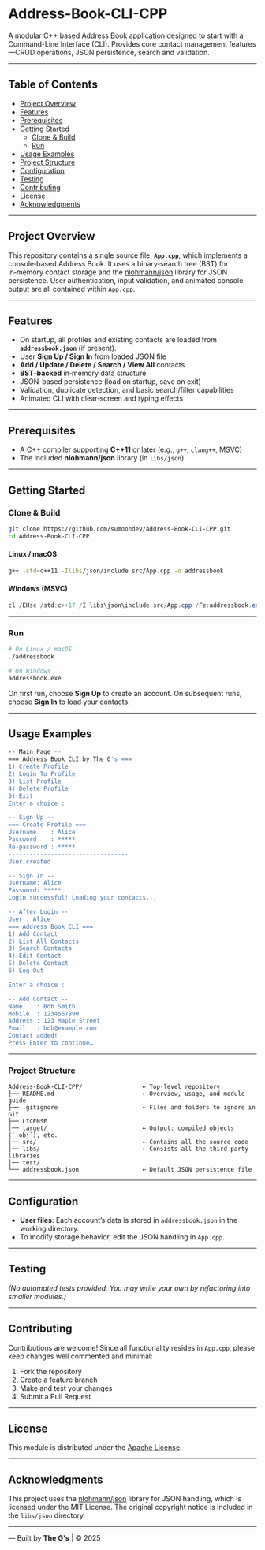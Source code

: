 # Address-Book-CLI-CPP
A modular C++ based Address Book application designed to start with a Command-Line Interface (CLI). 
Provides core contact management features—CRUD operations, JSON persistence, search and validation.

---

## Table of Contents

* [Project Overview](#project-overview)
* [Features](#features)
* [Prerequisites](#prerequisites)
* [Getting Started](#getting-started)
  * [Clone & Build](#clone--build)
  * [Run](#run)
* [Usage Examples](#usage-examples)
* [Project Structure](#project-structure)
* [Configuration](#configuration)
* [Testing](#testing)
* [Contributing](#contributing)
* [License](#license)
* [Acknowledgments](#acknowledgments)

---

## Project Overview

This repository contains a single source file, **`App.cpp`**, which implements a console‑based Address Book. It uses a binary‑search tree (BST) for in‑memory contact storage and the [nlohmann/json](https://github.com/nlohmann/json) library for JSON persistence. User authentication, input validation, and animated console output are all contained within `App.cpp`.

---

## Features

* On startup, all profiles and existing contacts are loaded from **`addressbook.json`** (if present).
* User **Sign Up / Sign In** from loaded JSON file
* **Add / Update / Delete / Search / View All** contacts
* **BST‑backed** in‑memory data structure
* JSON-based persistence (load on startup, save on exit)
* Validation, duplicate detection, and basic search/filter capabilities
* Animated CLI with clear‑screen and typing effects

---

## Prerequisites

* A C++ compiler supporting **C++11** or later (e.g., `g++`, `clang++`, MSVC)
* The included **nlohmann/json** library (in `libs/json`)

---

## Getting Started

### Clone & Build

```bash
git clone https://github.com/sumoondev/Address-Book-CLI-CPP.git
cd Address-Book-CLI-CPP
```

#### Linux / macOS

```bash
g++ -std=c++11 -Ilibs/json/include src/App.cpp -o addressbook
```

#### Windows (MSVC)

```powershell
cl /EHsc /std:c++17 /I libs\json\include src/App.cpp /Fe:addressbook.exe
```

---

### Run

```bash
# On Linux / macOS
./addressbook

# On Windows
addressbook.exe
```

On first run, choose **Sign Up** to create an account. On subsequent runs, choose **Sign In** to load your contacts.

---

## Usage Examples

```bash
-- Main Page --
=== Address Book CLI by The G's ===
1) Create Profile
2) Login To Profile
3) List Profile
4) Delete Profile
5) Exit
Enter a choice : 

-- Sign Up --
=== Create Profile ===
Username    : Alice
Password    : *****
Re-password : *****
----------------------------------
User created

-- Sign In --
Username: Alice
Password: *****
Login successful! Loading your contacts...

-- After Login --
User : Alice
=== Address Book CLI ===
1) Add Contact
2) List All Contacts
3) Search Contacts
4) Edit Contact
5) Delete Contact
6) Log Out

Enter a choice : 

-- Add Contact --
Name    : Bob Smith
Mobile  : 1234567890
Address : 123 Maple Street
Email   : bob@example.com
Contact added!
Press Enter to continue…
```

---

### Project Structure

```
Address-Book-CLI-CPP/                 ← Top-level repository
├── README.md                         ← Overview, usage, and module guide
├── .gitignore                        ← Files and folders to ignore in Git
├── LICENSE
│── target/                           ← Output: compiled objects (`.obj`), etc.
│── src/                              ← Contains all the source code
│── libs/                             ← Consists all the third party libraries 
│── test/                             
└── addressbook.json                  ← Default JSON persistence file

```

---

## Configuration

* **User files**: Each account’s data is stored in `addressbook.json` in the working directory.
* To modify storage behavior, edit the JSON handling in `App.cpp`.

---

## Testing

*(No automated tests provided. You may write your own by refactoring into smaller modules.)*

---

## Contributing

Contributions are welcome! Since all functionality resides in `App.cpp`, please keep changes well commented and minimal:

1. Fork the repository
2. Create a feature branch
3. Make and test your changes
4. Submit a Pull Request

---

## License

This module is distributed under the [Apache License](LICENSE).

---

## Acknowledgments

This project uses the [nlohmann/json](https://github.com/nlohmann/json) library for JSON handling, which is licensed under the MIT License. The original copyright notice is included in the `libs/json` directory.

---

— Built by **The G's** | © 2025

